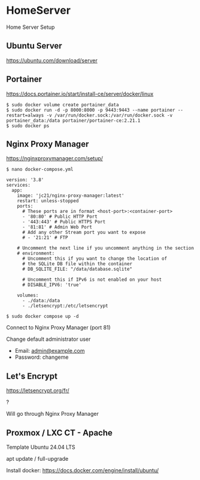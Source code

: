 # HomeServer
Home Server Setup

## Ubuntu Server

https://ubuntu.com/download/server

## Portainer

https://docs.portainer.io/start/install-ce/server/docker/linux

```
$ sudo docker volume create portainer_data
$ sudo docker run -d -p 8000:8000 -p 9443:9443 --name portainer --restart=always -v /var/run/docker.sock:/var/run/docker.sock -v portainer_data:/data portainer/portainer-ce:2.21.1
$ sudo docker ps
```

## Nginx Proxy Manager

https://nginxproxymanager.com/setup/

```
$ nano docker-compose.yml

version: '3.8'
services:
  app:
    image: 'jc21/nginx-proxy-manager:latest'
    restart: unless-stopped
    ports:
      # These ports are in format <host-port>:<container-port>
      - '80:80' # Public HTTP Port
      - '443:443' # Public HTTPS Port
      - '81:81' # Admin Web Port
      # Add any other Stream port you want to expose
      # - '21:21' # FTP

    # Uncomment the next line if you uncomment anything in the section
    # environment:
      # Uncomment this if you want to change the location of
      # the SQLite DB file within the container
      # DB_SQLITE_FILE: "/data/database.sqlite"

      # Uncomment this if IPv6 is not enabled on your host
      # DISABLE_IPV6: 'true'

    volumes:
      - ./data:/data
      - ./letsencrypt:/etc/letsencrypt

$ sudo docker compose up -d
```

Connect to Nginx Proxy Manager (port 81)

Change default administrator user
- Email:    admin@example.com
- Password: changeme

## Let's Encrypt

https://letsencrypt.org/fr/

?

Will go through Nginx Proxy Manager


## Proxmox / LXC CT - Apache

Template Ubuntu 24.04 LTS

apt update / full-upgrade

Install docker: https://docs.docker.com/engine/install/ubuntu/

